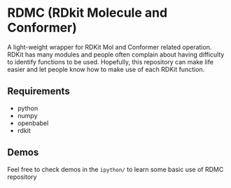 # RDMC (RDkit Molecule and Conformer)
A light-weight wrapper for RDKit Mol and Conformer related operation. RDKit has many modules and people often complain about having difficulty to identify functions to be used.
Hopefully, this repository can make life easier and let people know how to make use of each RDKit function.

## Requirements
* python
* numpy
* openbabel
* rdkit

## Demos
Feel free to check demos in the `ipython/` to learn some basic use of RDMC repository